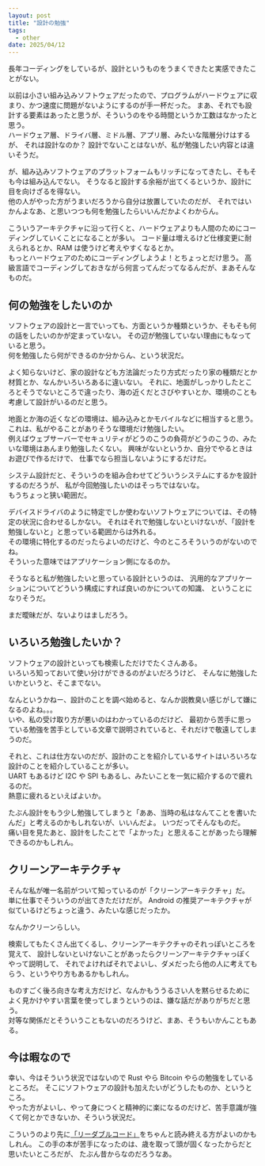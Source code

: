 ```yaml
---
layout: post
title: "設計の勉強"
tags:
  - other
date: 2025/04/12
---
```


長年コーディングをしているが、設計というものをうまくできたと実感できたことがない。

以前は小さい組み込みソフトウェアだったので、プログラムがハードウェアに収まり、かつ速度に問題がないようにするのが手一杯だった。
まあ、それでも設計する要素はあったと思うが、そういうのをやる時間というか工数はなかったと思う。  
ハードウェア層、ドライバ層、ミドル層、アプリ層、みたいな階層分けはするが、
それは設計なのか？ 設計でないことはないが、私が勉強したい内容とは違いそうだ。

が、組み込みソフトウェアのプラットフォームもリッチになってきたし、そもそも今は組み込んでない。
そうなると設計する余裕が出てくるというか、設計に目を向けざるを得ない。  
他の人がやった方がうまいだろうから自分は放置していたのだが、
それではいかんよなあ、と思いつつも何を勉強したらいいんだかよくわからん。

こういうアーキテクチャに沿って行くと、ハードウェアよりも人間のためにコーディングしていくことになることが多い。
コード量は増えるけど仕様変更に耐えられるとか、RAM は使うけど考えやすくなるとか。  
もっとハードウェアのためにコーディングしようよ！とちょっとだけ思う。
高級言語でコーディングしておきながら何言ってんだってなるんだが、まあそんなものだ。

## 何の勉強をしたいのか

ソフトウェアの設計と一言でいっても、方面というか種類というか、そもそも何の話をしたいのかが定まっていない。
その辺が勉強していない理由にもなっていると思う。  
何を勉強したら何ができるのか分からん、という状況だ。

よく知らないけど、家の設計なども方法論だったり方式だったり家の種類だとか材質とか、なんかいろいろあるに違いない。
それに、地面がしっかりしたところとそうでないところで違ったり、海の近くだとさびやすいとか、環境のことも考慮して設計がいるのだと思う。

地面とか海の近くなどの環境は、組み込みとかモバイルなどに相当すると思う。  
これは、私がやることがありそうな環境だけ勉強したい。  
例えばウェブサーバーでセキュリティがどうのこうの負荷がどうのこうの、みたいな環境はあんまり勉強したくない。
興味がないというか、自分でやるときはお遊びで作るだけで、
仕事でなら担当しないようにするだけだ。

システム設計だと、そういうのを組み合わせてどういうシステムにするかを設計するのだろうが、
私が今回勉強したいのはそっちではないな。  
もうちょっと狭い範囲だ。

デバイスドライバのように特定でしか使わないソフトウェアについては、その特定の状況に合わせるしかない。
それはそれで勉強しないといけないが、「設計を勉強しないと」と思っている範囲からは外れる。  
その環境に特化するのだったらよいのだけど、今のところそういうのがないのでね。  
そういった意味ではアプリケーション側になるのか。

そうなると私が勉強したいと思っている設計というのは、
汎用的なアプリケーションについてどういう構成にすれば良いのかについての知識、
ということになりそうだ。

まだ曖昧だが、ないよりはましだろう。

## いろいろ勉強したいか？

ソフトウェアの設計といっても検索しただけでたくさんある。  
いろいろ知っておいて使い分けができるのがよいだろうけど、
そんなに勉強したいかというと、そこまでない。

なんというかねー、設計のことを調べ始めると、なんか説教臭い感じがして嫌になるのよね。。。  
いや、私の受け取り方が悪いのはわかっているのだけど、
最初から苦手に思っている勉強を苦手としている文章で説明されていると、それだけで敬遠してしまうのだ。

それと、これは仕方ないのだが、設計のことを紹介しているサイトはいろいろな設計のことを紹介していることが多い。  
UART もあるけど I2C や SPI もあるし、みたいことを一気に紹介するので疲れるのだ。  
熱意に疲れるといえばよいか。

たぶん設計をもう少し勉強してしまうと「ああ、当時の私はなんてことを書いたんだ」と考えるのかもしれないが、いいんだよ。
いつだってそんなものだ。  
痛い目を見たあと、設計をしたことで「よかった」と思えることがあったら理解できるのかもしれん。

## クリーンアーキテクチャ

そんな私が唯一名前がついて知っているのが「クリーンアーキテクチャ」だ。  
単に仕事でそういうのが出てきただけだが。
Android の推奨アーキテクチャが似ているけどちょっと違う、みたいな感じだったか。

なんかクリーンらしい。

検索してもたくさん出てくるし、クリーンアーキテクチャのそれっぽいところを覚えて、
設計しないといけないことがあったらクリーンアーキテクチャっぽくやって説明して、
それでよければそれでよいし、ダメだったら他の人に考えてもらう、というやり方もあるかもしれん。

ものすごく後ろ向きな考え方だけど、なんかもううるさい人を黙らせるために
よく見かけやすい言葉を使ってしまうというのは、嫌な話だがありがちだと思う。  
対等な関係だとそういうこともないのだろうけど、まあ、そうもいかんこともある。

## 今は暇なので

幸い、今はそういう状況ではないので Rust やら Bitcoin やらの勉強をしているところだ。
そこにソフトウェアの設計も加えたいがどうしたものか、というところ。  
やった方がよいし、やって身につくと精神的に楽になるのだけど、苦手意識が強くて何とかできないか、そういう状況だ。

こういうのより先に[「リーダブルコード」](https://www.oreilly.co.jp/books/9784873115658/)をちゃんと読み終える方がよいのかもしれん。
この手の本が苦手になったのは、歳を取って頭が固くなったからだと思いたいところだが、
たぶん昔からなのだろうなあ。
